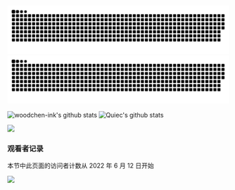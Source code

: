 ![github contribution grid snake animation](https://raw.githubusercontent.com/woodchen-ink/woodchen-ink/output/github-contribution-grid-snake-dark.svg#gh-dark-mode-only)![github contribution grid snake animation](https://raw.githubusercontent.com/woodchen-ink/woodchen-ink/output/github-contribution-grid-snake.svg#gh-light-mode-only)
<!--   GitHub stats graph -->


![woodchen-ink's github stats](https://github-readme-stats.vercel.app/api?username=woodchen-ink&show_icons=true&theme=radical&include_all_commits=true) ![Quiec's github stats](https://github-readme-stats.vercel.app/api/top-langs/?username=woodchen-ink&theme=radical&layout=compact) 

<img src="https://github-readme-streak-stats.herokuapp.com/?user=woodchen-ink"></img>


### 观看者记录
本节中此页面的访问者计数从 2022 年 6 月 12 日开始

![](https://count.getloli.com/get/@woodchen-ink.github.readme)
